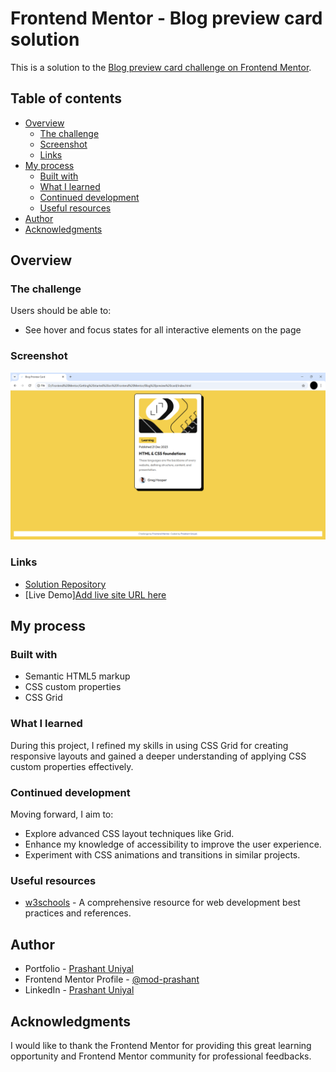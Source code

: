 # Frontend Mentor - Blog preview card solution

This is a solution to the [Blog preview card challenge on Frontend Mentor](https://www.frontendmentor.io/challenges/blog-preview-card-ckPaj01IcS). 
## Table of contents

- [Overview](#overview)
  - [The challenge](#the-challenge)
  - [Screenshot](#screenshot)
  - [Links](#links)
- [My process](#my-process)
  - [Built with](#built-with)
  - [What I learned](#what-i-learned)
  - [Continued development](#continued-development)
  - [Useful resources](#useful-resources)
- [Author](#author)
- [Acknowledgments](#acknowledgments)

## Overview

### The challenge

Users should be able to:

- See hover and focus states for all interactive elements on the page

### Screenshot

![](./screenshot.png)

### Links

- [Solution Repository](https://github.com/mod-prashant/Blog-preview-card)
- [Live Demo][Add live site URL here](https://blog-preview-card-fawn-beta.vercel.app/)

## My process

### Built with

- Semantic HTML5 markup
- CSS custom properties
- CSS Grid

### What I learned

During this project, I refined my skills in using CSS Grid for creating responsive layouts and gained a deeper understanding of applying CSS custom properties effectively.

### Continued development

Moving forward, I aim to:
- Explore advanced CSS layout techniques like Grid.
- Enhance my knowledge of accessibility to improve the user experience.
- Experiment with CSS animations and transitions in similar projects.

### Useful resources

- [w3schools](https://www.w3schools.com/) - A comprehensive resource for web development best practices and references.

## Author

- Portfolio - [Prashant Uniyal](https://resume8305.wordpress.com/)
- Frontend Mentor Profile - [@mod-prashant](https://www.frontendmentor.io/profile/mod-prashant)
- LinkedIn - [Prashant Uniyal](https://linkedin.com/in/prashant-uniyal-9ab235273/)

## Acknowledgments

I would like to thank the Frontend Mentor for providing this great learning opportunity and Frontend Mentor community for professional feedbacks.